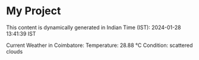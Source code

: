 # My Project

This content is dynamically generated in Indian Time (IST): 2024-01-28 13:41:39 IST


Current Weather in Coimbatore:
Temperature: 28.88 °C
Condition: scattered clouds
